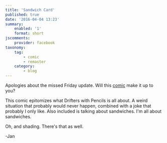 ```yaml
---
title: 'Sandwich Card'
published: true
date: '2016-04-04 13:23'
summary:
    enabled: '1'
    format: short
jscomments:
    provider: facebook
taxonomy:
    tag:
        - comic
        - remaster
    category:
        - blog
---
```


Apologies about the missed Friday update. Will this [comic](http://drifterswithpencils.com/archive/sandwich-card) make it up to you?

This comic epitomizes what Drifters with Pencils is all about. A weird situation that probably would never happen, combined with a joke that probably I only like. Also included is talking about sandwiches. I'm all about sandwiches. 

Oh, and shading. There's that as well. 

-Jan